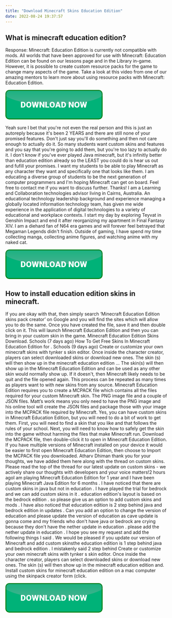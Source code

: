 ```yaml
---
title: "Download Minecraft Skins Education Edition"
date: 2022-08-24 19:37:57
---
```


## What is minecraft education edition?

Response: Minecraft: Education Edition is currently not compatible with mods. All worlds that have been approved for use with Minecraft: Education Edition can be found on our lessons page and in the Library in-game. However, it is possible to create custom resource packs for the game to change many aspects of the game. Take a look at this video from one of our amazing mentors to learn more about using resource packs with Minecraft: Education Edition.

[![button](https://github.com/minecraftbay/minecraftbay.github.io/blob/main/dlbutton.png?raw=true)](https://minecraftsync.com/download-minecraft-skin)


Yeah sure I bet that you're not even the real person and this is just an autoreply because it's been 2 YEARS and there are still none of your promised features. Don't just say you'll do something and then not care enough to actually do it. So many students want custom skins and features and you say that you're going to add them, but you're too lazy to actually do it. I don't know if you've ever played Java minecraft, but it's infinitly better than education edition already so the LEAST you could do is hear us out and fufill your promises.
I want my students to be able to play Minecraft as any character they want and specifically one that looks like them. I am educating a diverse group of students to be the next generation of computer programmers and I'm hoping Minecraft can get on board. Feel free to contact me if you want to discuss further. Thanks!
I am a Learning and Collaboration technologies advisor living in Cairns, Australia. An educational technology leadership background and experience managing a globally located information technology team, has given me wide experience in the application of digital technologies to a variety of educational and workplace contexts.
I start my day by exploring Teyvat in Genshin Impact and end it after reorganizing my apartment in Final Fantasy XIV. I am a diehard fan of N64 era games and will forever feel betrayed that Megaman Legends didn't finish. Outside of gaming, I have spend my time collecting manga, collecting anime figures, and watching anime with my naked cat.

[![button](https://github.com/minecraftbay/minecraftbay.github.io/blob/main/dlbutton.png?raw=true)](https://minecraftsync.com/download-minecraft-skin)



## How to install education edition skins in minecraft.

If you are okay with that, then simply search ‘Minecraft Education Edition skins pack creator’ on Google and you will find the sites which will allow you to do the same. Once you have created the file, save it and then double click on it. This will launch Minecraft Education Edition and then you can bring in your custom skin in the game.
Minecraft Education Edition Skins Download. Schools (7 days ago) How To Get Free Skins In Minecraft Education Edition for . Schools (9 days ago) Create or customize your own minecraft skins with tynker s skin editor. Once inside the character creator, players can select downloaded skins or download new ones. The skin (s) will then show up in the minecraft education edition …
The skin(s) will then show up in the Minecraft Education Edition and can be used as any other skin would normally show up. If it doesn't, then Minecraft likely needs to be quit and the file opened again. This process can be repeated as many times as players want to with new skins from any source.
Minecraft Education Edition requires you to create a MCPACK file which contains all the files required for your custom Minecraft skin. The PNG image file and a couple of JSON files. Matt’s work means you only need to have the PNG image and his online tool will create the JSON files and package those with your image into the MCPACK file required by Minecraft.
Yes, you can have custom skins in Minecraft Education Edition, but you will need to do a bit of work to get them. First, you will need to find a skin that you like and that follows the rules of your school. Next, you will need to know how to safely get the skin into the game without harming the files that make Minecraft run.
Download the MCPACK file, then double-click it to open in Minecraft Education Edition. If you have multiple versions of Minecraft installed on your device it would be easier to first open Minecraft Education Edition, then choose to Import the MCPACK file you downloaded.
Atharv Dhiman thank you for your thoughts, we have added them here along with the thread on custom skins. Please read the top of the thread for our latest update on custom skins - we actively share our thoughts with developers and your voice matters!2 hours agoI am playing Minecraft Education Edition for 1 year and I have been playing Minecraft Java Edition for 6 months . I have noticed that there are custom skins in java but not in education . I have played the trial for bedrock and we can add custom skins in it . education edition's layout is based on the bedrock edition . so please give us an option to add custom skins and mods . I have also noticed that education edition is 2 step behind java and bedrock edition in updates . Can you add an option to change the version of education and please update the version of education as cave update is gonna come and my friends who don't have java or bedrock are crying because they don't have the nether update in education . please add the nether update in education . I hope you see my request and add the following things I said . We would be pleased if you update our version of Minecraft and add custom skinsthe education edition is 1 step behind java and bedrock edition . I mistakenly said 2 step behind
Create or customize your own minecraft skins with tynker s skin editor. Once inside the character creator, players can select downloaded skins or download new ones. The skin (s) will then show up in the minecraft education edition and. Install custom skins for minecraft education edition on a mac computer using the skinpack creator form (click.


[![button](https://github.com/minecraftbay/minecraftbay.github.io/blob/main/dlbutton.png?raw=true)](https://minecraftsync.com/download-minecraft-skin)
